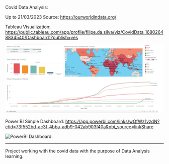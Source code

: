 Covid Data Analysis:


Up to 21/03/2023
Source: https://ourworldindata.org/

Tableau Visualization: https://public.tableau.com/app/profile/filipe.da.silva/viz/CovidData_16802648834540/Dashboard1?publish=yes

![Tableau Dashboard1](https://github.com/silvafilipeuk/Covid-Data/blob/main/images/Tableau%20-%20Dashboard%201.png?raw=true)

Power BI Simple Dashboard: https://app.powerbi.com/links/wQfWz1yzdN?ctid=73f552bd-ac3f-4bba-adb9-042ab903f40a&pbi_source=linkShare

![PowerBI Dashboard](https://app.powerbi.com/groups/me/reports/7c79c63e-7102-4a12-ac5c-8f8a137bb587/ReportSection?experience=power-bi).


---------------------

Project working with the covid data with the purpose of Data Analysis learning.
